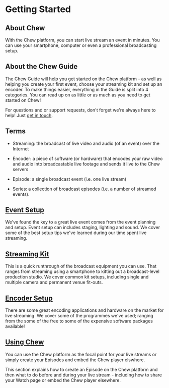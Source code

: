 # Getting Started

## About Chew

With the Chew platform, you can start live stream an event in minutes. You can use your smartphone, computer or even a professional broadcasting setup.

## About the Chew Guide

The Chew Guide will help you get started on the Chew platform - as well as helping you create your first event, choose your streaming kit and set up an encoder. To make things easier, everything in the Guide is split into 4 categories. You can read up on as little or as much as you need to get started on Chew!

For questions and or support requests, don't forget we're always here to help! Just [get in touch](http://chew.tv/guide/help_and_support]).

## Terms

 - Streaming: the broadcast of live video and audio (of an event) over the Internet

 - Encoder: a piece of software (or hardware) that encodes your raw video and audio into broadcastable live footage and sends it live to the Chew servers
 
 - Episode: a single broadcast event (i.e. one live stream)
 
 - Series: a collection of broadcast episodes (i.e. a number of streamed events).

## [Event Setup](http://chew.tv/guide/event_setup/getting_started)

We've found the key to a great live event comes from the event planning and setup. Event setup can includes staging, lighting and sound. We cover some of the best setup tips we've learned during our time spent live streaming. 

## [Streaming Kit](http://chew.tv/guide/streaming_kit/getting_started)

This is a quick runthrough of the broadcast equipment you can use. That ranges from streaming using a smartphone to kitting out a broadcast-level production studio. We cover common kit setups, including single and multiple camera and permanent venue fit-outs.

## [Encoder Setup](http://chew.tv/guide/encoder_setup/getting_started)

There are some great encoding applications and hardware on the market for live streaming. We cover some of the programmes we've used; ranging from the some of the free to some of the expensive software packages available!

## [Using Chew](http://chew.tv/guide/using_chew/getting_started)

You can use the Chew platform as the focal point for your live streams or simply create your Episodes and embed the Chew player elswhere. 

This section explains how to create an Episode on the Chew platform and then what to do before and during your live stream - including how to share your Watch page or embed the Chew player elsewhere.

